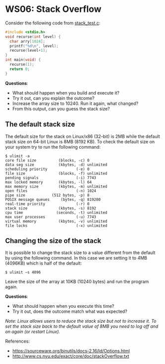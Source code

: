 # WS06: Stack Overflow

Consider the following code from [stack_test.c](../worksheet06/stack_test.c):
```c
#include <stdio.h> 
void recurse(int level) { 
  char arry[1024]; 
  printf("%d\n", level); 
  recurse(level+1); 
} 
int main(void) { 
  recurse(1); 
  return 0; 
}

```
**Questions**:
* What should happen when you build and execute it?
* Try it out, can you explain the outcome?
* Increase the array size to 10240. Run it again, what changed?
* From this output, can you guess the stack size?

## The default stack size
The default size for the stack on Linux/x86 (32-bit) is 2MB while the default stack size on 64-bit Linux is 8MB (8192 KB).
To check the default size on your system try to run the following command:
```
$ ulimit -a 
core file size          (blocks, -c) 0 
data seg size           (kbytes, -d) unlimited 
scheduling priority             (-e) 0 
file size               (blocks, -f) unlimited 
pending signals                 (-i) 7743 
max locked memory       (kbytes, -l) 64 
max memory size         (kbytes, -m) unlimited 
open files                      (-n) 1024 
pipe size            (512 bytes, -p) 8 
POSIX message queues     (bytes, -q) 819200 
real-time priority              (-r) 0 
stack size              (kbytes, -s) 8192 
cpu time               (seconds, -t) unlimited 
max user processes              (-u) 7743 
virtual memory          (kbytes, -v) unlimited 
file locks                      (-x) unlimited
```

## Changing the size of the stack
It is possible to change the stack size to a value different from the default by using the following command. In this case we are setting it to 4MB (4096KB) which is half of the default:

```$ ulimit –s 4096```

Leave the size of the array at 10KB (10240 bytes) and run the program again.

**Questions**:
* What should happen when you execute this time?
* Try it out, does the outcome match what was expected?

*Note: Linux allows users to reduce the stack size but not to increase it. To set the stack size back to the default value of 8MB you need to log off and on again (or restart Linux).*

References:
* https://sourceware.org/binutils/docs-2.16/ld/Options.html
* http://www.cs.nyu.edu/exact/core/doc/stackOverflow.txt
